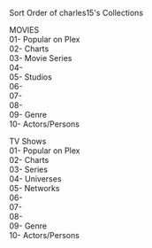 Sort Order of charles15's Collections

MOVIES  
01- Popular on Plex  
02- Charts  
03- Movie Series  
04-   
05- Studios  
06-  
07-  
08-  
09- Genre  
10- Actors/Persons  
  
  
TV Shows  
01- Popular on Plex  
02- Charts  
03- Series  
04- Universes  
05- Networks  
06-  
07-  
08-  
09- Genre  
10- Actors/Persons  
